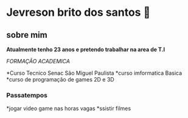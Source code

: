 # Jevreson brito dos santos 👋

 ## sobre mim 
**Atualmente tenho 23 anos e pretendo trabalhar na area de T.I**

*FORMAÇÃO ACADEMICA*

*Curso Tecnico Senac São Miguel Paulista
*curso imformatica Basica
*curso de programação de games 2D e 3D

### Passatempos

*jogar video game nas horas vagas
*ssistir filmes

